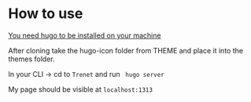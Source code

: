 # How to use

[You need hugo to be installed on your machine](https://gohugo.io/getting-started/installing/) 

After cloning take the hugo-icon folder from THEME and place it into the themes folder.

In your CLI -> cd to ```Trenet``` and run ``` hugo server```

My page should be visible at ``` localhost:1313 ```
